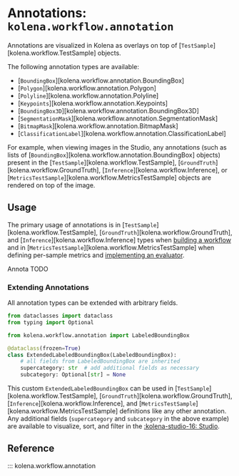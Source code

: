 # Annotations: `kolena.workflow.annotation`

Annotations are visualized in Kolena as overlays on top of [`TestSample`][kolena.workflow.TestSample] objects.

The following annotation types are available:

- [`BoundingBox`][kolena.workflow.annotation.BoundingBox]
- [`Polygon`][kolena.workflow.annotation.Polygon]
- [`Polyline`][kolena.workflow.annotation.Polyline]
- [`Keypoints`][kolena.workflow.annotation.Keypoints]
- [`BoundingBox3D`][kolena.workflow.annotation.BoundingBox3D]
- [`SegmentationMask`][kolena.workflow.annotation.SegmentationMask]
- [`BitmapMask`][kolena.workflow.annotation.BitmapMask]
- [`ClassificationLabel`][kolena.workflow.annotation.ClassificationLabel]

For example, when viewing images in the Studio, any annotations (such as lists of
[`BoundingBox`][kolena.workflow.annotation.BoundingBox] objects) present in the
[`TestSample`][kolena.workflow.TestSample], [`GroundTruth`][kolena.workflow.GroundTruth],
[`Inference`][kolena.workflow.Inference], or [`MetricsTestSample`][kolena.workflow.MetricsTestSample] objects are
rendered on top of the image.

## Usage

The primary usage of annotations is in [`TestSample`][kolena.workflow.TestSample],
[`GroundTruth`][kolena.workflow.GroundTruth], and [`Inference`][kolena.workflow.Inference] types when
[building a workflow](../../building-a-workflow.md) and in [`MetricsTestSample`][kolena.workflow.MetricsTestSample]
when defining per-sample metrics and [implementing an evaluator](../../building-a-workflow.md#step-2-defining-metrics).

Annota TODO

### Extending Annotations

All annotation types can be extended with arbitrary fields.

```python
from dataclasses import dataclass
from typing import Optional

from kolena.workflow.annotation import LabeledBoundingBox

@dataclass(frozen=True)
class ExtendedLabeledBoundingBox(LabeledBoundingBox):
    # all fields from LabeledBoundingBox are inherited
    supercategory: str  # add additional fields as necessary
    subcategory: Optional[str] = None
```

This custom `ExtendedLabeledBoundingBox` can be used in [`TestSample`][kolena.workflow.TestSample],
[`GroundTruth`][kolena.workflow.GroundTruth], [`Inference`][kolena.workflow.Inference], and
[`MetricsTestSample`][kolena.workflow.MetricsTestSample] definitions like any other annotation. Any additional fields
(`supercategory` and `subcategory` in the above example) are available to visualize, sort, and filter in the
[:kolena-studio-16: Studio](https://app.kolena.io/redirect/studio).

## Reference

::: kolena.workflow.annotation
